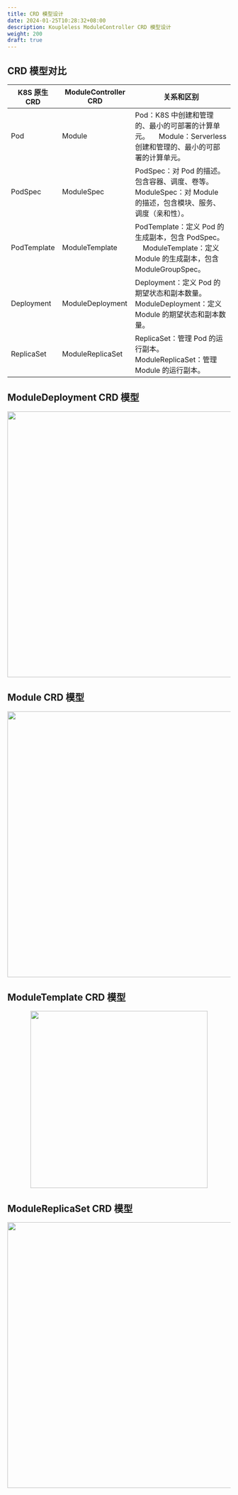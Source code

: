 ```yaml
---
title: CRD 模型设计
date: 2024-01-25T10:28:32+08:00
description: Koupleless ModuleController CRD 模型设计
weight: 200
draft: true
---
```


## CRD 模型对比
| K8S 原生 CRD | ModuleController CRD | 关系和区别 |
| --- | --- | --- |
| Pod | Module | Pod：K8S 中创建和管理的、最小的可部署的计算单元。     Module：Serverless 创建和管理的、最小的可部署的计算单元。 |
| PodSpec | ModuleSpec | PodSpec：对 Pod 的描述。包含容器、调度、卷等。     ModuleSpec：对 Module 的描述，包含模块、服务、调度（亲和性）。 |
| PodTemplate | ModuleTemplate | PodTemplate：定义 Pod 的生成副本，包含 PodSpec。     ModuleTemplate：定义 Module 的生成副本，包含 ModuleGroupSpec。 |
| Deployment | ModuleDeployment | Deployment：定义 Pod 的期望状态和副本数量。     ModuleDeployment：定义 Module 的期望状态和副本数量。 |
| ReplicaSet | ModuleReplicaSet | ReplicaSet：管理 Pod 的运行副本。     <br />ModuleReplicaSet：管理 Module 的运行副本。 |


## ModuleDeployment CRD 模型

<div style="text-align: center;">
    <img align="center" width="600" src="https://github.com/sofastack/sofa-serverless/assets/13743483/863d8ede-4904-423e-9473-77466af33c46">
</div>

## Module CRD 模型

<div style="text-align: center;">
    <img align="center" width="600" src="https://github.com/sofastack/sofa-serverless/assets/13743483/f4e109eb-4b10-4835-a502-7d723b1ca73c">
</div>

## ModuleTemplate CRD 模型

<div style="text-align: center;">
    <img align="center" width="400" src="https://github.com/sofastack/sofa-serverless/assets/13743483/db4fd36b-d698-4946-8d62-6e6651d3f18a">
</div>

## ModuleReplicaSet CRD 模型

<div style="text-align: center;">
    <img align="center" width="600" src="https://github.com/sofastack/sofa-serverless/assets/13743483/13fbf29e-3977-4138-b3dd-849ce871fb3b">
</div>

<br/>
